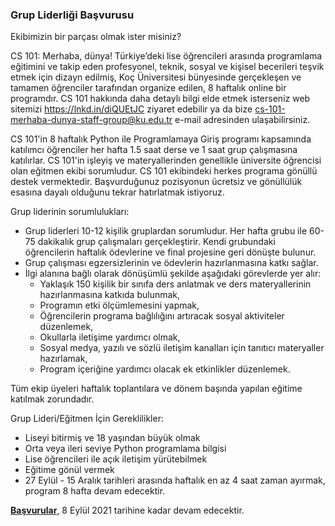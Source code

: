 ### Grup Liderliği Başvurusu

Ekibimizin bir parçası olmak ister misiniz?

CS 101: Merhaba, dünya! Türkiye’deki lise öğrencileri arasında programlama eğitimini ve takip eden profesyonel, teknik, sosyal ve kişisel becerileri teşvik etmek için dizayn edilmiş, Koç Üniversitesi bünyesinde gerçekleşen ve tamamen öğrenciler tarafından organize edilen, 8 haftalık online bir programdır. CS 101 hakkında daha detaylı bilgi elde etmek isterseniz web sitemizi https://lnkd.in/diQUEtJC ziyaret edebilir ya da bize cs-101-merhaba-dunya-staff-group@ku.edu.tr e-mail adresinden ulaşabilirsiniz.

CS 101'in 8 haftalık Python ile Programlamaya Giriş programı kapsamında katılımcı öğrenciler her hafta 1.5 saat derse ve 1 saat grup çalışmasına katılırlar. CS 101'in işleyiş ve materyallerinden genellikle üniversite öğrencisi olan eğitmen ekibi sorumludur. CS 101 ekibindeki herkes programa gönüllü destek vermektedir. Başvurduğunuz pozisyonun ücretsiz ve gönüllülük esasına dayalı olduğunu tekrar hatırlatmak istiyoruz.

Grup liderinin sorumlulukları:
- Grup liderleri 10-12 kişilik gruplardan sorumludur. Her hafta grubu ile 60-75 dakikalık grup çalışmaları gerçekleştirir. Kendi grubundaki öğrencilerin haftalık ödevlerine ve final projesine geri dönüşte bulunur.
- Grup çalışması egzersizlerinin ve ödevlerin hazırlanmasına katkı sağlar.
- İlgi alanına bağlı olarak dönüşümlü şekilde aşağıdaki görevlerde yer alır:
   - Yaklaşık 150 kişilik bir sınıfa ders anlatmak ve ders materyallerinin hazırlanmasına katkıda bulunmak,
   - Programın etki ölçümlemesini yapmak,
   - Öğrencilerin programa bağlılığını artıracak sosyal aktiviteler düzenlemek,
   - Okullarla iletişime yardımcı olmak,
   - Sosyal medya, yazılı ve sözlü iletişim kanalları için tanıtıcı materyaller hazırlamak,
   - Program içeriğine yardımcı olacak ek etkinlikler düzenlemek.

Tüm ekip üyeleri haftalık toplantılara ve dönem başında yapılan eğitime katılmak zorundadır.

Grup Lideri/Eğitmen İçin Gereklilikler:
- Liseyi bitirmiş ve 18 yaşından büyük olmak
- Orta veya ileri seviye Python programlama bilgisi
- Lise öğrencileri ile açık iletişim yürütebilmek
- Eğitime gönül vermek
- 27 Eylül - 15 Aralık tarihleri arasında haftalık en az 4 saat zaman ayırmak, program 8 hafta devam edecektir.

[**Başvurular**](https://docs.google.com/forms/d/e/1FAIpQLSepIYAHUeGCYdGxTclq1MC8xO2JRYGpXDShHn1tJP15KkHl_w/viewform), 8 Eylül 2021 tarihine kadar devam edecektir.
 
